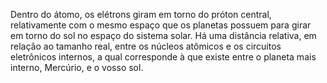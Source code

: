 ﻿Dentro do átomo, os elétrons giram em torno do próton central, relativamente com o mesmo espaço que os planetas possuem para girar em torno do sol no espaço do sistema solar. Há uma distância relativa, em relação ao tamanho real, entre os núcleos atômicos e os circuitos eletrônicos internos, a qual corresponde à que existe entre o planeta mais interno, Mercúrio, e o vosso sol.